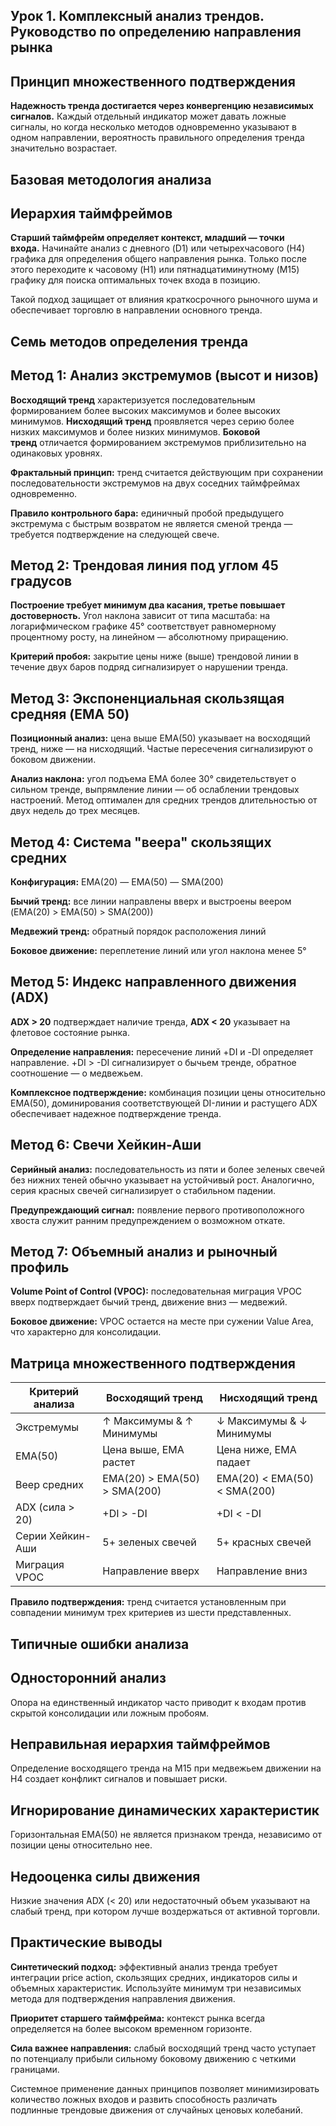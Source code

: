 ## Урок 1. Комплексный анализ трендов. Руководство по определению направления рынка

## Принцип множественного подтверждения


**Надежность тренда достигается через конвергенцию независимых сигналов.** Каждый отдельный индикатор может давать ложные сигналы, но когда несколько методов одновременно указывают в одном направлении, вероятность правильного определения тренда значительно возрастает.

## Базовая методология анализа

## Иерархия таймфреймов

**Старший таймфрейм определяет контекст, младший — точки входа.** Начинайте анализ с дневного (D1) или четырехчасового (H4) графика для определения общего направления рынка. Только после этого переходите к часовому (H1) или пятнадцатиминутному (M15) графику для поиска оптимальных точек входа в позицию.

Такой подход защищает от влияния краткосрочного рыночного шума и обеспечивает торговлю в направлении основного тренда.

## Семь методов определения тренда

## Метод 1: Анализ экстремумов (высот и низов)

**Восходящий тренд** характеризуется последовательным формированием более высоких максимумов и более высоких минимумов. **Нисходящий тренд** проявляется через серию более низких максимумов и более низких минимумов. **Боковой тренд** отличается формированием экстремумов приблизительно на одинаковых уровнях.

**Фрактальный принцип:** тренд считается действующим при сохранении последовательности экстремумов на двух соседних таймфреймах одновременно.

**Правило контрольного бара:** единичный пробой предыдущего экстремума с быстрым возвратом не является сменой тренда — требуется подтверждение на следующей свече.

## Метод 2: Трендовая линия под углом 45 градусов

**Построение требует минимум два касания, третье повышает достоверность.** Угол наклона зависит от типа масштаба: на логарифмическом графике 45° соответствует равномерному процентному росту, на линейном — абсолютному приращению.

**Критерий пробоя:** закрытие цены ниже (выше) трендовой линии в течение двух баров подряд сигнализирует о нарушении тренда.

## Метод 3: Экспоненциальная скользящая средняя (EMA 50)

**Позиционный анализ:** цена выше EMA(50) указывает на восходящий тренд, ниже — на нисходящий. Частые пересечения сигнализируют о боковом движении.

**Анализ наклона:** угол подъема EMA более 30° свидетельствует о сильном тренде, выпрямление линии — об ослаблении трендовых настроений. Метод оптимален для средних трендов длительностью от двух недель до трех месяцев.

## Метод 4: Система "веера" скользящих средних

**Конфигурация:** EMA(20) — EMA(50) — SMA(200)

**Бычий тренд:** все линии направлены вверх и выстроены веером (EMA(20) > EMA(50) > SMA(200))

**Медвежий тренд:** обратный порядок расположения линий

**Боковое движение:** переплетение линий или угол наклона менее 5°

## Метод 5: Индекс направленного движения (ADX)

**ADX > 20** подтверждает наличие тренда, **ADX < 20** указывает на флетовое состояние рынка.

**Определение направления:** пересечение линий +DI и -DI определяет направление. +DI > -DI сигнализирует о бычьем тренде, обратное соотношение — о медвежьем.

**Комплексное подтверждение:** комбинация позиции цены относительно EMA(50), доминирования соответствующей DI-линии и растущего ADX обеспечивает надежное подтверждение тренда.

## Метод 6: Свечи Хейкин-Аши

**Серийный анализ:** последовательность из пяти и более зеленых свечей без нижних теней обычно указывает на устойчивый рост. Аналогично, серия красных свечей сигнализирует о стабильном падении.

**Предупреждающий сигнал:** появление первого противоположного хвоста служит ранним предупреждением о возможном откате.

## Метод 7: Объемный анализ и рыночный профиль

**Volume Point of Control (VPOC):** последовательная миграция VPOC вверх подтверждает бычий тренд, движение вниз — медвежий.

**Боковое движение:** VPOC остается на месте при сужении Value Area, что характерно для консолидации.

## Матрица множественного подтверждения

|**Критерий анализа**|**Восходящий тренд**|**Нисходящий тренд**|
|---|---|---|
|Экстремумы|↑ Максимумы & ↑ Минимумы|↓ Максимумы & ↓ Минимумы|
|EMA(50)|Цена выше, EMA растет|Цена ниже, EMA падает|
|Веер средних|EMA(20) > EMA(50) > SMA(200)|EMA(20) < EMA(50) < SMA(200)|
|ADX (сила > 20)|+DI > -DI|+DI < -DI|
|Серии Хейкин-Аши|5+ зеленых свечей|5+ красных свечей|
|Миграция VPOC|Направление вверх|Направление вниз|

**Правило подтверждения:** тренд считается установленным при совпадении минимум трех критериев из шести представленных.

## Типичные ошибки анализа

## Односторонний анализ

Опора на единственный индикатор часто приводит к входам против скрытой консолидации или ложным пробоям.

## Неправильная иерархия таймфреймов

Определение восходящего тренда на M15 при медвежьем движении на H4 создает конфликт сигналов и повышает риски.

## Игнорирование динамических характеристик

Горизонтальная EMA(50) не является признаком тренда, независимо от позиции цены относительно нее.

## Недооценка силы движения

Низкие значения ADX (< 20) или недостаточный объем указывают на слабый тренд, при котором лучше воздержаться от активной торговли.

## Практические выводы

**Синтетический подход:** эффективный анализ тренда требует интеграции price action, скользящих средних, индикаторов силы и объемных характеристик. Используйте минимум три независимых метода для подтверждения направления движения.

**Приоритет старшего таймфрейма:** контекст рынка всегда определяется на более высоком временном горизонте.

**Сила важнее направления:** слабый восходящий тренд часто уступает по потенциалу прибыли сильному боковому движению с четкими границами.

Системное применение данных принципов позволяет минимизировать количество ложных входов и развить способность различать подлинные трендовые движения от случайных ценовых колебаний.

